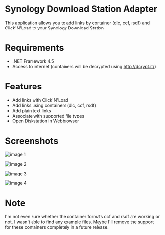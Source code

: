Synology Download Station Adapter
==============================
This application allows you to add links by container (dlc, ccf, rsdf) and Click'N'Load to your Synology Download Station

Requirements
==============================
* .NET Framework 4.5
* Access to internet (containers will be decrypted using http://dcrypt.it/)

Features
==============================
* Add links with Click'N'Load
* Add links using containers (dlc, ccf, rsdf)
* Add plain text links
* Associate with supported file types
* Open Diskstation in Webbrowser

Screenshots
==============================
![image 1](https://cloud.githubusercontent.com/assets/9296618/5097034/7a7d266a-6f77-11e4-87d4-49be4c6de3e2.png)

![image 2](https://cloud.githubusercontent.com/assets/9296618/5097037/7a838c94-6f77-11e4-9122-f77b4afd07a7.png)

![image 3](https://cloud.githubusercontent.com/assets/9296618/5097035/7a7f1ff6-6f77-11e4-833e-bbb59131c148.png)

![image 4](https://cloud.githubusercontent.com/assets/9296618/5097036/7a823038-6f77-11e4-9879-be05a9784b78.png)

Note
==============================
I'm not even sure whether the container formats ccf and rsdf are working or not. I wasn't able to find any example files. Maybe I'll remove the support for these containers completely in a future release.

